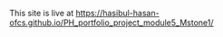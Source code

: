 This site is live at <a href="https://hasibul-hasan-ofcs.github.io/PH_portfolio_project_module5_Mstone1/">https://hasibul-hasan-ofcs.github.io/PH_portfolio_project_module5_Mstone1/</a>
